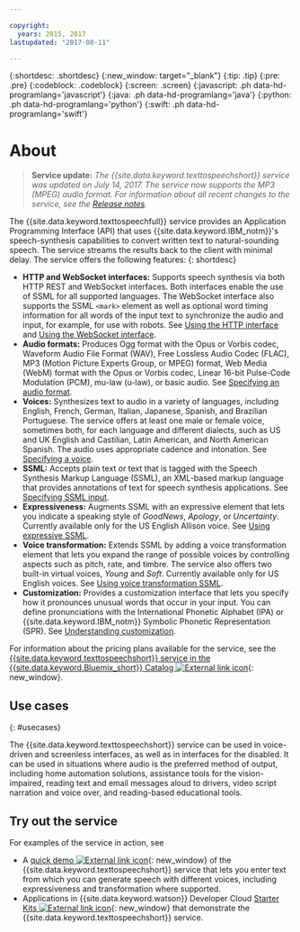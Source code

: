 ```yaml
---

copyright:
  years: 2015, 2017
lastupdated: "2017-08-11"

---
```


{:shortdesc: .shortdesc}
{:new_window: target="_blank"}
{:tip: .tip}
{:pre: .pre}
{:codeblock: .codeblock}
{:screen: .screen}
{:javascript: .ph data-hd-programlang='javascript'}
{:java: .ph data-hd-programlang='java'}
{:python: .ph data-hd-programlang='python'}
{:swift: .ph data-hd-programlang='swift'}

# About

> **Service update:** *The {{site.data.keyword.texttospeechshort}} service was updated on July 14, 2017. The service now supports the MP3 (MPEG) audio format. For information about all recent changes to the service, see the [Release notes](/docs/services/text-to-speech/release-notes.html).*

The {{site.data.keyword.texttospeechfull}} service provides an Application Programming Interface (API) that uses {{site.data.keyword.IBM_notm}}'s speech-synthesis capabilities to convert written text to natural-sounding speech. The service streams the results back to the client with minimal delay. The service offers the following features:
{: shortdesc}

-   **HTTP and WebSocket interfaces:** Supports speech synthesis via both HTTP REST and WebSocket interfaces. Both interfaces enable the use of SSML for all supported languages. The WebSocket interface also supports the SSML `<mark>` element as well as optional word timing information for all words of the input text to synchronize the audio and input, for example, for use with robots. See [Using the HTTP interface](/docs/services/text-to-speech/http.html) and [Using the WebSocket interface](/docs/services/text-to-speech/websockets.html).
-   **Audio formats:** Produces Ogg format with the Opus or Vorbis codec, Waveform Audio File Format (WAV), Free Lossless Audio Codec (FLAC), MP3 (Motion Picture Experts Group, or MPEG) format, Web Media (WebM) format with the Opus or Vorbis codec, Linear 16-bit Pulse-Code Modulation (PCM), mu-law (u-law), or basic audio. See [Specifying an audio format](/docs/services/text-to-speech/http.html#format).
-   **Voices:** Synthesizes text to audio in a variety of languages, including English, French, German, Italian, Japanese, Spanish, and Brazilian Portuguese. The service offers at least one male or female voice, sometimes both, for each language and different dialects, such as US and UK English and Castilian, Latin American, and North American Spanish. The audio uses appropriate cadence and intonation. See [Specifying a voice](/docs/services/text-to-speech/http.html#voices).
-   **SSML:** Accepts plain text or text that is tagged with the Speech Synthesis Markup Language (SSML), an XML-based markup language that provides annotations of text for speech synthesis applications. See [Specifying SSML input](/docs/services/text-to-speech/http.html#ssml).
-   **Expressiveness:** Augments SSML with an expressive element that lets you indicate a speaking style of *GoodNews*, *Apology*, or *Uncertainty*. Currently available only for the US English Allison voice. See [Using expressive SSML](/docs/services/text-to-speech/http.html#expressive).
-   **Voice transformation:** Extends SSML by adding a voice transformation element that lets you expand the range of possible voices by controlling aspects such as pitch, rate, and timbre. The service also offers two built-in virtual voices, *Young* and *Soft*. Currently available only for US English voices. See [Using voice transformation SSML](/docs/services/text-to-speech/http.html#transformation).
-   **Customization:** Provides a customization interface that lets you specify how it pronounces unusual words that occur in your input. You can define pronunciations with the International Phonetic Alphabet (IPA) or {{site.data.keyword.IBM_notm}} Symbolic Phonetic Representation (SPR). See [Understanding customization](/docs/services/text-to-speech/custom-intro.html).

For information about the pricing plans available for the service, see the [{{site.data.keyword.texttospeechshort}} service in the {{site.data.keyword.Bluemix_short}} Catalog ![External link icon](../../icons/launch-glyph.svg "External link icon")](https://console.ng.bluemix.net/catalog/services/text-to-speech){: new_window}.

## Use cases
{: #usecases}

The {{site.data.keyword.texttospeechshort}} service can be used in voice-driven and screenless interfaces, as well as in interfaces for the disabled. It can be used in situations where audio is the preferred method of output, including home automation solutions, assistance tools for the vision-impaired, reading text and email messages aloud to drivers, video script narration and voice over, and reading-based educational tools.

## Try out the service

For examples of the service in action, see

-   A [quick demo ![External link icon](../../icons/launch-glyph.svg "External link icon")](https://text-to-speech-demo.mybluemix.net/){: new_window} of the {{site.data.keyword.texttospeechshort}} service that lets you enter text from which you can generate speech with different voices, including expressiveness and transformation where supported.
-   Applications in {{site.data.keyword.watson}} Developer Cloud [Starter Kits ![External link icon](../../icons/launch-glyph.svg "External link icon")](http://www.ibm.com/watson/developercloud/starter-kits.html){: new_window} that demonstrate the {{site.data.keyword.texttospeechshort}} service.
